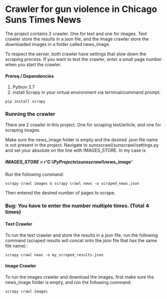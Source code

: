 # Crawler for gun violence in Chicago Suns Times News
The project contains 2 crawler. One for text and one for images.
Text crawler store the results in a json file, and the image crawler store the downloaded images in a folder called news_image.

To respect the server, both crawler have settings that slow down the scraping process. If you want to test the crawler, enter a small page number when you start the crawler.

#### Prereq / Dependencies
1. Python 3.7
2. install Scrapy in your virtual environment via terminal/command prompt.
```
pip install scrapy
```

### Running the crawler
There are 2 crawler in this project. One for scraping text/article, and one for scraping images.

Make sure the news_image folder is empty and the desired .json file name is not present in the project.
Navigate to sunsscrawl/sunscrawl/settings.py and set your absolute on the line with IMAGES_STORE.
In my case is
##### IMAGES_STORE = r'C:\PyProjects\sunsscrawl\news_image'

Run the following command:
```
scrapy crawl images & scrapy crawl news -o scraped_news.json
```
Then entered the desired number of pages to scrape.

### Bug: You have to enter the number multiple times. (Total 4 times)



#### Text Crawler
To run the text crawler and store the results in a json file, run the following command (scraped results will concat onto the json file that has the same file name) :
```
scrapy crawl news -o my_scraped_results.json
```


#### Image Crawler
To run the images crawler and download the images, first make sure the news_image folder is empty, and run the following command:
```
scrapy crawl images
```
